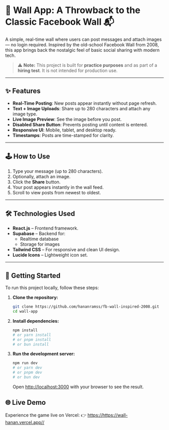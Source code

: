 # 🧱 Wall App: A Throwback to the Classic Facebook Wall 📬

A simple, real-time wall where users can post messages and attach images — no login required. Inspired by the old-school Facebook Wall from 2008, this app brings back the nostalgic feel of basic social sharing with modern tech.

> ⚠️ **Note:** This project is built for **practice purposes** and as part of a **hiring test**. It is not intended for production use.

---

## ✨ Features

- **Real-Time Posting**: New posts appear instantly without page refresh.
- **Text + Image Uploads**: Share up to 280 characters and attach any image type.
- **Live Image Preview**: See the image before you post.
- **Disabled Share Button**: Prevents posting until content is entered.
- **Responsive UI**: Mobile, tablet, and desktop ready.
- **Timestamps**: Posts are time-stamped for clarity.

---

## 🕹️ How to Use

1. Type your message (up to 280 characters).
2. Optionally, attach an image.
3. Click the **Share** button.
4. Your post appears instantly in the wall feed.
5. Scroll to view posts from newest to oldest.

---

## 🛠️ Technologies Used

- **React.js** – Frontend framework.
- **Supabase** – Backend for:
  - Realtime database
  - Storage for images
- **Tailwind CSS** – For responsive and clean UI design.
- **Lucide Icons** – Lightweight icon set.

---

## 🚀 Getting Started

To run this project locally, follow these steps:

1.  **Clone the repository:**
    ```bash
    git clone https://github.com/hananramss/fb-wall-inspired-2008.git
    cd wall-app
    ```
2.  **Install dependencies:**
    ```bash
    npm install
    # or yarn install
    # or pnpm install
    # or bun install
    ```
3.  **Run the development server:**
    ```bash
    npm run dev
    # or yarn dev
    # or pnpm dev
    # or bun dev
    ```
    Open [http://localhost:3000](http://localhost:3000) with your browser to see the result.

## 🌐 Live Demo

Experience the game live on Vercel:
👉 <https://https://wall-hanan.vercel.app//>
